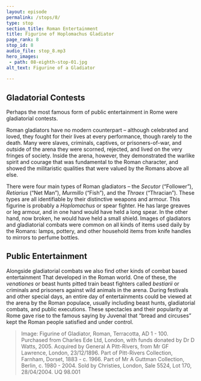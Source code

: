 ```yaml
---
layout: episode
permalink: /stops/8/
type: stop
section_title: Roman Entertainment 
title: Figurine of Hoplomachus Gladiator
page_rank: 8
stop_id: 8
audio_file: stop_8.mp3
hero_images:
 - path: 08-eighth-stop-01.jpg
alt_text: Figurine of a Gladiator
   
---
```


## Gladatorial Contests
Perhaps the most famous form of public entertainment in Rome were gladiatorial contests. 

Roman gladiators have no modern counterpart – although celebrated and loved, they fought for their lives at every performance, though rarely to the death. Many were slaves, criminals, captives, or prisoners-of-war, and outside of the arena they were scorned, rejected, and lived on the very fringes of society. Inside the arena, however, they demonstrated the warlike spirit and courage that was fundamental to the Roman character, and showed the militaristic qualities that were valued by the Romans above all else.

There were four main types of Roman gladiators – the <i>Secutor</i> (“Follower”), <i>Retiarius</i> (“Net Man”), <i>Murmillo</i> (“Fish”), and the <i>Thraex</i> (“Thracian”). These types are all identifiable by their distinctive weapons and armour. This figurine is probably a <i>Hoplomachus</i> or spear fighter. He has large greaves or leg armour, and in one hand would have held a long spear. In the other hand, now broken, he would have held a small shield. Images of gladiators and gladiatorial combats were common on all kinds of items used daily by the Romans: lamps, pottery, and other household items from knife handles to mirrors to perfume bottles. 

## Public Entertainment
Alongside gladiatorial combats we also find other kinds of combat based entertainment That developed in the Roman world. One of these, the <i>venationes</i> or beast hunts pitted train beast fighters called <i>bestiarii</i> or criminals and prisoners against wild animals in the arena. During festivals and other special days, an entire day of entertainments could be viewed at the arena by the Roman populace, usually including beast hunts, gladiatorial combats, and public executions. These spectacles and their popularity at Rome gave rise to the famous saying by Juvenal that “bread and circuses” kept the Roman people satisfied and under control. 

> Image: Figurine of Gladiator, Roman, Terracotta, AD 1 - 100. Purchased from Charles Ede Ltd, London, with funds donated by Dr D Watts, 2005. Acquired by General A Pitt-Rivers, from Mr GF Lawrence, London, 23/12/1896. Part of Pitt-Rivers Collection, Farnham, Dorset, 1883 - c. 1966. Part of Mr A Guttman Collection, Berlin, c. 1980 - 2004. Sold by Christies, London, Sale 5524, Lot 170, 28/04/2004. UQ 98.001
